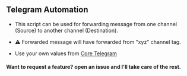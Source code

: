 ## Telegram Automation

- This script can be used for forwarding message from one channel (Source) to another channel (Destination).

- ⚠️ Forwarded message will have forwarded from "xyz" channel tag.

- Use your own values from [Core Telegram](https://my.telegram.org)

#### Want to request a feature? open an issue and I'll take care of the rest.
